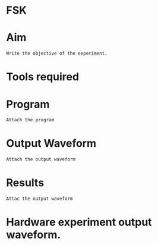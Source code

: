 # FSK
# Aim
```
Write the objective of the experiment.
```
# Tools required
# Program
```
Attach the program
```
# Output Waveform
```
Attach the output waveform
```
# Results
```
Attac the output waveform
```
# Hardware experiment output waveform.
